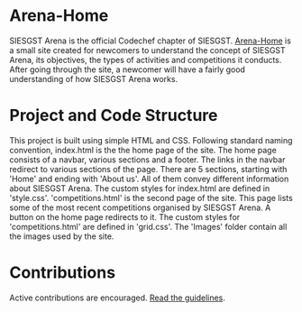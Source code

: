 # Arena-Home

SIESGST Arena is the official Codechef chapter of SIESGST.
[Arena-Home](https://kedarsant.github.io/Arena-Home/) is a small site created for newcomers to understand the concept of SIESGST Arena, its objectives,
the types of activities and competitions it conducts.
After going through the site, a newcomer will have a fairly good understanding of how SIESGST Arena works.

# Project and Code Structure

This project is built using simple HTML and CSS.
Following standard naming convention, index.html is the the home page of the site. The home page consists of a navbar, various sections and a footer. The links 
in the navbar redirect to various sections of the page. There are 5 sections, starting with 'Home' and ending with 'About us'. 
All of them convey different information about SIESGST Arena.
The custom styles for index.html are defined in 'style.css'. 
'competitions.html' is the second page of the site. 
This page lists some of the most recent competitions organised by SIESGST Arena.
A button on the home page redirects to it. The custom styles for 'competitions.html' are defined in 'grid.css'.
The 'Images' folder contain all the images used by the site.

# Contributions

Active contributions are encouraged. [Read the guidelines](CONTRIBUTING.md).
